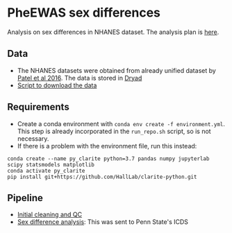 # PheEWAS sex differences

Analysis on sex differences in NHANES dataset. The analysis plan is [here](https://github.com/tomszar/PheEWAS_sexdiff/blob/main/ANALYSIS_PLAN.pdf).

## Data
- The NHANES datasets were obtained from already unified dataset by [Patel et al 2016](https://doi.org/10/gdcc5d). The data is stored in [Dryad](https://datadryad.org/stash/dataset/doi:10.5061/dryad.d5h62)
- [Script to download the data](https://github.com/tomszar/PheEWAS_sexdiff/blob/main/Code/01_GetData.sh)

## Requirements
- Create a conda environment with `conda env create -f environment.yml`. This step is already incorporated in the `run_repo.sh` script, so is not necessary.
- If there is a problem with the environment file, run this instead:
```
conda create --name py_clarite python=3.7 pandas numpy jupyterlab scipy statsmodels matplotlib
conda activate py_clarite
pip install git+https://github.com/HallLab/clarite-python.git
```

## Pipeline
- [Initial cleaning and QC](https://nbviewer.jupyter.org/github/tomszar/PheEWAS_sexdiff/blob/main/Code/02_QC.ipynb)
- [Sex difference analysis](https://nbviewer.jupyter.org/github/tomszar/PheEWAS_sexdiff/blob/main/Code/03_Analysis.ipynb): This was sent to Penn State's ICDS